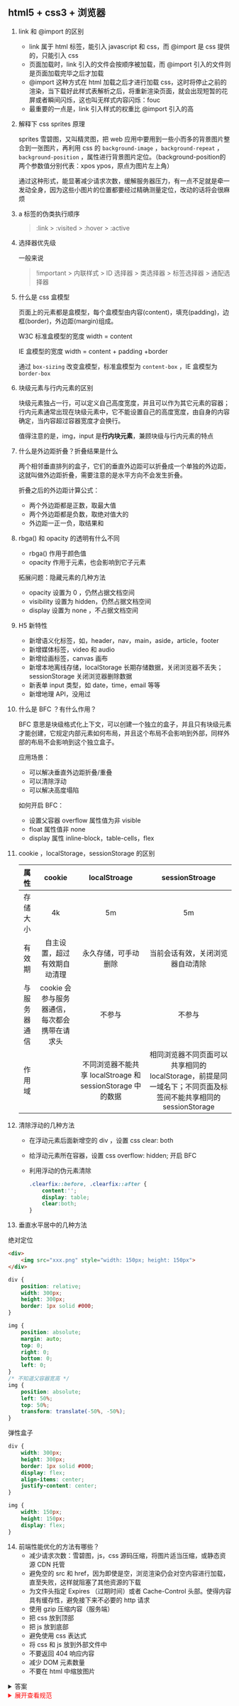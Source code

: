 ## html5 + css3 + 浏览器

1. link 和 @import 的区别

   - link 属于 html 标签，能引入 javascript 和 css，而 @import 是 css 提供的，只能引入 css
   - 页面加载时，link 引入的文件会按顺序被加载，而 @import 引入的文件则是页面加载完毕之后才加载
   - @import 这种方式在 html 加载之后才进行加载 css，这时将停止之前的渲染，当下载好此样式表解析之后，将重新渲染页面，就会出现短暂的花屏或者瞬间闪烁，这也叫无样式内容闪烁：fouc
   - 最重要的一点是，link 引入样式的权重比 @import 引入的高



2. 解释下 css sprites 原理

   sprites 雪碧图，又叫精灵图，把 web 应用中要用到一些小而多的背景图片整合到一张图片，再利用 css 的 `background-image` ，`background-repeat` ，`background-position` ，属性进行背景图片定位。（background-position的两个参数值分别代表：xpos ypos，原点为图片左上角）

   通过这种形式，能显著减少请求次数，缓解服务器压力，有一点不足就是牵一发动全身，因为这些小图片的位置都要经过精确测量定位，改动的话将会很麻烦



3. a 标签的伪类执行顺序

   > :link > :visited > :hover > :active



4. 选择器优先级

   一般来说

   > !important > 内联样式 > ID 选择器 > 类选择器 > 标签选择器 > 通配选择器



5. 什么是 css 盒模型

   页面上的元素都是盒模型，每个盒模型由内容(content)，填充(padding)，边框(border)，外边距(margin)组成。

   W3C 标准盒模型的宽度 width = content

   IE 盒模型的宽度 width = content + padding +border

   通过 `box-sizing` 改变盒模型，标准盒模型为 `content-box` ，IE 盒模型为 `border-box`



6. 块级元素与行内元素的区别

   块级元素独占一行，可以定义自己高度宽度，并且可以作为其它元素的容器；行内元素通常出现在块级元素中，它不能设置自己的高度宽度，由自身的内容确定，当内容超过容器宽度才会换行。

   值得注意的是，img，input 是**行内块元素**，兼顾块级与行内元素的特点



7. 什么是外边距折叠？折叠结果是什么

   两个相邻垂直排列的盒子，它们的垂直外边距可以折叠成一个单独的外边距，这就叫做外边距折叠，需要注意的是水平方向不会发生折叠。

   折叠之后的外边距计算公式：

   - 两个外边距都是正数，取最大值
   - 两个外边距都是负数，取绝对值大的
   - 外边距一正一负，取结果和



8. rbga() 和 opacity 的透明有什么不同
   - rbga() 作用于颜色值
   - opacity 作用于元素，也会影响到它子元素
   
   拓展问题：隐藏元素的几种方法
   
   - opacity 设置为 0 ，仍然占据文档空间
   - visibility 设置为 hidden，仍然占据文档空间
   - display 设置为 none ，不占据文档空间



9. H5 新特性
   - 新增语义化标签，如，header，nav，main，aside，article，footer
   - 新增媒体标签，video 和 audio
   - 新增绘画标签，canvas 画布
   - 新增本地离线存储，localStorage 长期存储数据，关闭浏览器不丢失；sessionStorage 关闭浏览器删除数据
   - 新表单 input 类型，如 date，time，email 等等
   - 新增地理 API，没用过



10. 什么是 BFC ？有什么作用？

    BFC 意思是块级格式化上下文，可以创建一个独立的盒子，并且只有块级元素才能创建，它规定内部元素如何布局，并且这个布局不会影响到外部，同样外部的布局不会影响到这个独立盒子。

    应用场景：

    - 可以解决垂直外边距折叠/重叠
    - 可以清除浮动
    - 可以解决高度塌陷

    如何开启 BFC：

    - 设置父容器 overflow 属性值为非 visible 
    - float 属性值非 none
    - display 属性 inline-block，table-cells，flex



11. cookie ，localStorage，sessionStorage 的区别

    |     属性     |                    cookie                     |                        localStroage                        |                        sessionStroage                        |
    | :----------: | :-------------------------------------------: | :--------------------------------------------------------: | :----------------------------------------------------------: |
    |   存储大小   |                      4k                       |                             5m                             |                              5m                              |
    |    有效期    |         自主设置，超过有效期自动清理          |                    永久存储，可手动删除                    |               当前会话有效，关闭浏览器自动清除               |
    | 与服务器通信 | cookie 会参与服务器通信，每次都会携带在请求头 |                           不参与                           |                            不参与                            |
    |    作用域    |                                               | 不同浏览器不能共享 localStroage 和 sessionStorage 中的数据 | 相同浏览器不同页面可以共享相同的 localStorage，前提是同一域名下；不同页面及标签间不能共享相同的sessionStorage |



12. 清除浮动的几种方法

    - 在浮动元素后面新增空的 div ，设置 css clear: both

    - 给浮动元素所在容器，设置 css overflow: hidden; 开启 BFC

    - 利用浮动的伪元素清除

      ```css
      .clearfix::before, .clearfix::after { 
          content:'';
          display: table;
          clear:both;
      }
      ```



13. 垂直水平居中的几种方法

绝对定位

```html
<div>
    <img src="xxx.png" style="width: 150px; height: 150px">
</div>
```

```css
div {
    position: relative;
    width: 300px;
    height: 300px;
    border: 1px solid #000;
}

img {
    position: absolute;
    margin: auto;
    top: 0;
    right: 0;
    bottom: 0;
    left: 0;
}
/* 不知道父容器宽高 */
img {
    position: absolute;
    left: 50%;
    top: 50%;
    transform: translate(-50%, -50%);
}
```

弹性盒子

```css
div {
    width: 300px;
    height: 300px;
    border: 1px solid #000;
    display: flex;
    align-items: center;
    justify-content: center;
}

img {
    width: 150px;
    height: 150px;
    display: flex;
}
```



14. 前端性能优化的方法有哪些？
    - 减少请求次数：雪碧图，js，css 源码压缩，将图片适当压缩，或静态资源 CDN 托管
    - 避免空的 src 和 href，因为即使是空，浏览渲染仍会对空内容进行加载，直至失败，这样就阻塞了其他资源的下载
    - 为文件头指定 Expires （过期时间）或者 Cache-Control 头部。使得内容具有缓存性，避免接下来不必要的 http 请求
    - 使用 gzip 压缩内容（服务端）
    - 把 css 放到顶部
    - 把 js 放到底部
    - 避免使用 css 表达式
    - 将 css 和 js 放到外部文件中
    - 不要返回 404 响应内容
    - 减少 DOM 元素数量
    - 不要在 html 中缩放图片



<details><summary>答案</summary>解析</details>

<details> <summary style='color:red;'>展开查看规范</summary> 这是展开后的内容1 </details>

